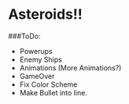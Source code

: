 Asteroids!!
============================
###ToDo:
 - Powerups
 - Enemy Ships
 - Animations (More Animations?)
 - GameOver
 - Fix Color Scheme
 - Make Bullet into line.
